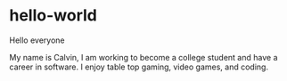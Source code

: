 # hello-world

Hello everyone

My name is Calvin, I am working to become a college student and have a career in software.
I enjoy table top gaming, video games, and coding.
